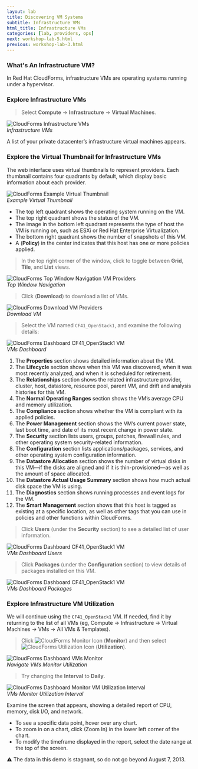 ```yaml
---
layout: lab
title: Discovering VM Systems
subtitle: Infrastructure VMs
html_title: Infrastructure VMs
categories: [lab, providers, ops]
next: workshop-lab-5.html
previous: workshop-lab-3.html
---
```


### What's An Infrastructure VM?

In Red Hat CloudForms, infrastructure VMs are operating systems running under a hypervisor.

### Explore Infrastructure VMs

> Select **Compute** → **Infrastructure** → **Virtual Machines**.

<img alt="CloudForms Infrastructure VMs" src="{{ site.baseurl }}/www-default/screenshots/cfme-nav-compute-infra-vms.png" /><br/>
*Infrastructure VMs*

A list of your private datacenter’s infrastructure virtual machines appears.

### Explore the Virtual Thumbnail for Infrastructure VMs

The web interface uses virtual thumbnails to represent providers. Each thumbnail contains four quadrants by default, which display basic information about each provider.

<img alt="CloudForms Example Virtual Thumbnail" src="{{ site.baseurl }}/www-default/screenshots/cfme-virt-thumbnail-vms.png"/><br/>
*Example Virtual Thumbnail*

* The top left quadrant shows the operating system running on the VM.
* The top right quadrant shows the status of the VM.
* The image in the bottom left quadrant represents the type of host the VM is running on, such as ESXi or Red Hat Enterprise Virtualization.
* The bottom right quadrant shows the number of snapshots of this VM.
* A <i class="fa fa-shield fa-lg" aria-hidden="true"></i> (**Policy**) in the center indicates that this host has one or more policies applied.

> In the top right corner of the window, click <i class="fa fa-th fa-lg" aria-hidden="true"></i> <i class="fa fa-th-large fa-lg" aria-hidden="true"></i> <i class="fa fa-list fa-lg" aria-hidden="true"></i> to toggle between **Grid**, **Tile**, and **List** views.

<img alt="CloudForms Top Window Navigation VM Providers" src="{{ site.baseurl }}/www-default/screenshots/cfme-nav-grid-title-list-infra-vms.png"/><br/>
*Top Window Navigation*

> Click <i class="fa fa-download fa-lg" aria-hidden="true"></i> (**Download**) to download a list of VMs.

<img alt="CloudForms Download VM Providers" src="{{ site.baseurl }}/www-default/screenshots/cfme-nav-download-infra-vm.png"/><br/>
*Download VM*

> Select the VM named `CF41_OpenStack1`, and examine the following details:

<img alt="CloudForms Dashboard CF41_OpenStack1 VM" src="{{ site.baseurl }}/www-default/screenshots/cfme-dashboard-infra-vms.png"/><br/>
*VMs Dashboard*

1. The **Properties** section shows detailed information about the VM.
2. The **Lifecycle** section shows when this VM was discovered, when it was most recently analyzed, and when it is scheduled for retirement.
3. The **Relationships** section shows the related infrastructure provider, cluster, host, datastore, resource pool, parent VM, and drift and analysis histories for this VM.
4. The **Normal Operating Ranges** section shows the VM’s average CPU and memory utilization.
5. The **Compliance** section shows whether the VM is compliant with its applied policies.
6. The **Power Management** section shows the VM’s current power state, last boot time, and date of its most recent change in power state.
7. The **Security** section lists users, groups, patches, firewall rules, and other operating system security-related information.
8. The **Configuration** section lists applications/packages, services, and other operating system configuration information.
9. The **Datastore Allocation** section shows the number of virtual disks in this VM—if the disks are aligned and if it is thin-provisioned—as well as the amount of space allocated.
10. The **Datastore Actual Usage Summary** section shows how much actual disk space the VM is using.
11. The **Diagnostics** section shows running processes and event logs for the VM.
12. The **Smart Management** section shows that this host is tagged as existing at a specific location, as well as other tags that you can use in policies and other functions within CloudForms.

> Click **Users** (under the **Security** section) to see a detailed list of user information.

<img alt="CloudForms Dashboard CF41_OpenStack1 VM" src="{{ site.baseurl }}/www-default/screenshots/cfme-dashboard-infra-vms-users.png"/><br/>
*VMs Dashboard Users*

> Click **Packages** (under the **Configuration** section) to view details of packages installed on this VM.

<img alt="CloudForms Dashboard CF41_OpenStack1 VM" src="{{ site.baseurl }}/www-default/screenshots/cfme-dashboard-infra-vms-packages.png"/><br/>
*VMs Dashboard Packages*

### Explore Infrastructure VM Utilization

We will continue using the `CF41_OpenStack1` VM.  If needed, find it by returning to the list of all VMs  (eg, Compute → Infrastructure → Virtual Machines → VMs → All VMs & Templates).

> Click <img alt="CloudForms Monitor Icon" src="{{ site.baseurl }}/www-default/screenshots/cfme-nav-monitor-icon.png"/> (**Monitor**) and then select <img alt="CloudForms Utilization Icon" src="{{ site.baseurl }}/www-default/screenshots/cfme-nav-utilization-icon.png"/> (**Utilization**).

<img alt="CloudForms Dashboard VMs Monitor" src="{{ site.baseurl }}/www-default/screenshots/cfme-nav-monitor-infra-vms.png"/><br/>
*Navigate VMs Monitor Utilization*

> Try changing the **Interval** to **Daily**.

<img alt="CloudForms Dashboard Monitor VM Utilization Interval" src="{{ site.baseurl }}/www-default/screenshots/cfme-nav-infra-vms-util-interval.png"/><br/>
*VMs Monitor Utilization Interval*

Examine the screen that appears, showing a detailed report of CPU, memory, disk I/O, and network.

* To see a specific data point, hover over any chart.
* To zoom in on a chart, click <i class="fa fa-search-plus fa-lg" aria-hidden="true"></i> (Zoom In) in the lower left corner of the chart.
* To modify the timeframe displayed in the report, select the date range at the top of the screen.

:warning: The data in this demo is stagnant, so do not go beyond August 7, 2013.

